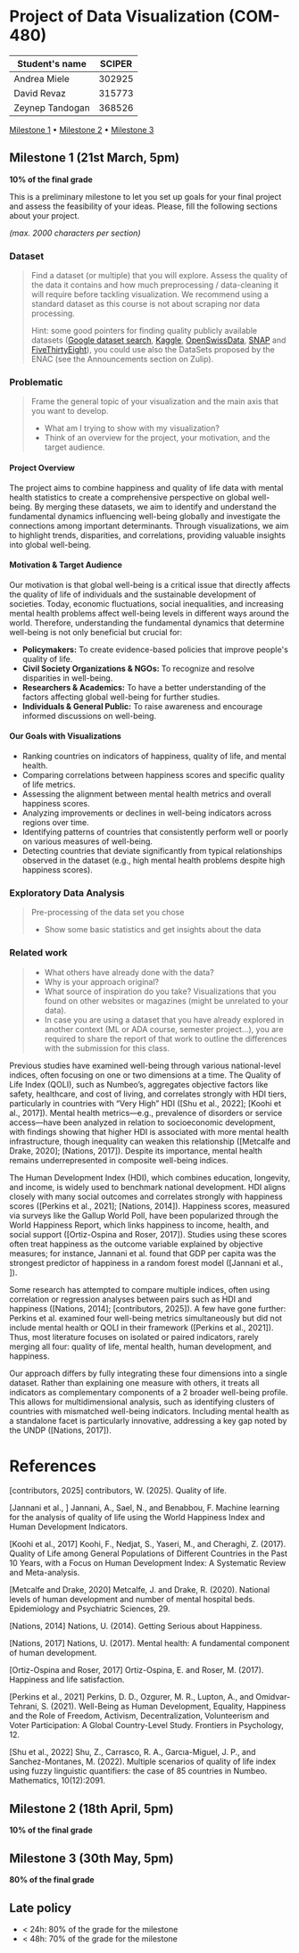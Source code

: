 # Project of Data Visualization (COM-480)

| Student's name | SCIPER |
| -------------- | ------ |
| Andrea Miele | 302925 |
| David Revaz | 315773 |
| Zeynep Tandogan | 368526 |

[Milestone 1](#milestone-1) • [Milestone 2](#milestone-2) • [Milestone 3](#milestone-3)

## Milestone 1 (21st March, 5pm)

**10% of the final grade**

This is a preliminary milestone to let you set up goals for your final project and assess the feasibility of your ideas.
Please, fill the following sections about your project.

*(max. 2000 characters per section)*

### Dataset

> Find a dataset (or multiple) that you will explore. Assess the quality of the data it contains and how much preprocessing / data-cleaning it will require before tackling visualization. We recommend using a standard dataset as this course is not about scraping nor data processing.
>
> Hint: some good pointers for finding quality publicly available datasets ([Google dataset search](https://datasetsearch.research.google.com/), [Kaggle](https://www.kaggle.com/datasets), [OpenSwissData](https://opendata.swiss/en/), [SNAP](https://snap.stanford.edu/data/) and [FiveThirtyEight](https://data.fivethirtyeight.com/)), you could use also the DataSets proposed by the ENAC (see the Announcements section on Zulip).

### Problematic

> Frame the general topic of your visualization and the main axis that you want to develop.
> - What am I trying to show with my visualization?
> - Think of an overview for the project, your motivation, and the target audience.

#### Project Overview

The project aims to combine happiness and quality of life data with mental health statistics to create a comprehensive perspective on global well-being. By merging these datasets, we aim to identify and understand the fundamental dynamics influencing well-being globally and investigate the connections among important determinants. Through visualizations, we aim to highlight trends, disparities, and correlations, providing valuable insights into global well-being.

#### Motivation & Target Audience

Our motivation is that global well-being is a critical issue that directly affects the quality of life of individuals and the sustainable development of societies. Today, economic fluctuations, social inequalities, and increasing mental health problems affect well-being levels in different ways around the world. Therefore, understanding the fundamental dynamics that determine well-being is not only beneficial but crucial for:

- **Policymakers:** To create evidence-based policies that improve people's quality of life.
- **Civil Society Organizations & NGOs:** To recognize and resolve disparities in well-being.
- **Researchers & Academics:** To have a better understanding of the factors affecting global well-being for further studies.
- **Individuals & General Public:** To raise awareness and encourage informed discussions on well-being.

#### Our Goals with Visualizations

- Ranking countries on indicators of happiness, quality of life, and mental health.
- Comparing correlations between happiness scores and specific quality of life metrics.
- Assessing the alignment between mental health metrics and overall happiness scores.
- Analyzing improvements or declines in well-being indicators across regions over time.
- Identifying patterns of countries that consistently perform well or poorly on various measures of well-being.
- Detecting countries that deviate significantly from typical relationships observed in the dataset (e.g., high mental health problems despite high happiness scores).
  
### Exploratory Data Analysis

> Pre-processing of the data set you chose
> - Show some basic statistics and get insights about the data

### Related work


> - What others have already done with the data?
> - Why is your approach original?
> - What source of inspiration do you take? Visualizations that you found on other websites or magazines (might be unrelated to your data).
> - In case you are using a dataset that you have already explored in another context (ML or ADA course, semester project...), you are required to share the report of that work to outline the differences with the submission for this class.

Previous studies have examined well-being through various national-level indices, often focusing on one or two dimensions at a time. The Quality of Life Index (QOLI), such as Numbeo’s, aggregates objective factors like safety, healthcare, and cost of living, and correlates strongly with HDI tiers, particularly in countries with “Very High” HDI ([Shu et al., 2022]; [Koohi et al., 2017]). Mental health metrics—e.g., prevalence of disorders or service access—have been analyzed in relation to socioeconomic development, with findings showing that higher HDI is associated with more mental health infrastructure, though inequality can weaken this relationship ([Metcalfe and Drake, 2020]; [Nations, 2017]). Despite its importance, mental health remains underrepresented in composite well-being indices.

The Human Development Index (HDI), which combines education, longevity, and income, is widely used to benchmark national development. HDI aligns closely with many social outcomes and correlates strongly with happiness scores ([Perkins et al., 2021]; [Nations, 2014]). Happiness scores, measured via surveys like the Gallup World Poll, have been popularized through the World Happiness Report, which links happiness to income, health, and social support ([Ortiz-Ospina and Roser, 2017]). Studies using these scores often treat happiness as the outcome variable explained by objective measures; for instance, Jannani et al. found that GDP per capita was the strongest predictor of happiness in a random forest model ([Jannani et al., ]).

Some research has attempted to compare multiple indices, often using correlation or regression analyses between pairs such as HDI and happiness ([Nations, 2014]; [contributors, 2025]). A few have gone further: Perkins et al. examined four well-being metrics simultaneously but did not include mental health or QOLI in their framework ([Perkins et al., 2021]). Thus, most literature focuses on isolated or paired indicators, rarely merging all four: quality of life, mental health, human development, and happiness.

Our approach differs by fully integrating these four dimensions into a single dataset. Rather than explaining one measure with others, it treats all indicators as complementary components of a
2 broader well-being profile. This allows for multidimensional analysis, such as identifying clusters of countries with mismatched well-being indicators. Including mental health as a standalone facet is particularly innovative, addressing a key gap noted by the UNDP ([Nations, 2017]).

# References
[contributors, 2025] contributors, W. (2025). Quality of life.

[Jannani et al., ] Jannani, A., Sael, N., and Benabbou, F. Machine learning for the analysis of quality
of life using the World Happiness Index and Human Development Indicators.

[Koohi et al., 2017] Koohi, F., Nedjat, S., Yaseri, M., and Cheraghi, Z. (2017). Quality of Life
among General Populations of Different Countries in the Past 10 Years, with a Focus on Human
Development Index: A Systematic Review and Meta-analysis.

[Metcalfe and Drake, 2020] Metcalfe, J. and Drake, R. (2020). National levels of human development
and number of mental hospital beds. Epidemiology and Psychiatric Sciences, 29.

[Nations, 2014] Nations, U. (2014). Getting Serious about Happiness.

[Nations, 2017] Nations, U. (2017). Mental health: A fundamental component of human development.

[Ortiz-Ospina and Roser, 2017] Ortiz-Ospina, E. and Roser, M. (2017). Happiness and life satisfaction.

[Perkins et al., 2021] Perkins, D. D., Ozgurer, M. R., Lupton, A., and Omidvar-Tehrani, S. (2021).
Well-Being as Human Development, Equality, Happiness and the Role of Freedom, Activism,
Decentralization, Volunteerism and Voter Participation: A Global Country-Level Study. Frontiers
in Psychology, 12.

[Shu et al., 2022] Shu, Z., Carrasco, R. A., Garcıa-Miguel, J. P., and Sanchez-Montanes, M. (2022).
Multiple scenarios of quality of life index using fuzzy linguistic quantifiers: the case of 85 countries
in Numbeo. Mathematics, 10(12):2091.

## Milestone 2 (18th April, 5pm)

**10% of the final grade**


## Milestone 3 (30th May, 5pm)

**80% of the final grade**


## Late policy

- < 24h: 80% of the grade for the milestone
- < 48h: 70% of the grade for the milestone

